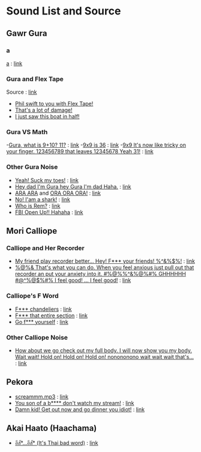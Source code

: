 
# Sound List and Source

## Gawr Gura

### a

[a](gura/a.mp3) : [link](https://www.youtube.com/watch?v=1Uzw1Zr1FE4)

### Gura and Flex Tape

Source : [link](https://www.youtube.com/watch?v=3SlheXtia5I)

- [Phil swift to you with Flex Tape!](gura/phil-swift-to-you-with-flex-tape.mp3)
- [That's a lot of damage!](gura/thats-a-lot-of-damage.mp3)
- [I just saw this boat in half!](gura/i-just-saw-this-boat-in-half.mp3)

### Gura VS Math

-[Gura, what is 9+10? 11?](gura/gura-what-is-nine-plus-ten-eleven.mp3) : [link](https://www.youtube.com/watch?v=0L0y9KrteMU)
-[9x9 is 36](gura/nine-time-nine-is-thirty-six.mp3) : [link](https://www.youtube.com/watch?v=zOdBO8WQAEc)
-[9x9 It's now like tricky on your finger. 123456789 that leaves 12345678 Yeah 31!](gura/nine-time-nine-its-tricky-on-your-finger-123456789-12345678-thirty-one.mp3) : [link](https://www.youtube.com/watch?v=zOdBO8WQAEc)

### Other Gura Noise

- [Yeah! Suck my toes!](gura/yeah-suck-my-toes.mp3) : [link](https://www.youtube.com/watch?v=GrocXhe9W1s)
- [Hey dad I'm Gura hey Gura I'm dad Haha.](gura/hey-dad-im-gura-hey-gura-im-dad-haha.mp3) : [link](https://www.youtube.com/watch?v=s77qUcn8iL4)
- [ARA ARA](gura/ara-ara.mp3) and [ORA ORA ORA!](ora-ora-ora.mp3) : [link](https://www.youtube.com/watch?v=HUOYlNzCmeo)
- [No! I'am a shark!](gura/no-iam-a-shark.mp3) : [link](https://www.youtube.com/watch?v=g5XbOxU9CkU)
- [Who is Rem?](gura/who-is-rem.mp3) : [link](https://www.youtube.com/watch?v=DJR9CRkXpbc)
- [FBI Open Up!! Hahaha](gura/fbi-open-up.mp3) : [link](https://www.youtube.com/watch?v=8FQpmS9nwic)

## Mori Calliope

### Calliope and Her Recorder

- [My friend play recorder better... Hey! F*** your friends! %^&%$%!](calliope/my-friend-play-recorder-better-hey-fuck-your-friend.mp3) : [link](https://www.youtube.com/watch?v=MO9O3y965Zw)
- [%@%& That's what you can do. When you feel anxious just pull out that recorder an put your anxiety into it. #%@%%^&%@%#% GHHHHHH #@^%@$%#% I feel good! ... I feel good!](calliope/when-you-feel-anxious-just-pull-out-that-recorder-and-put-your-anxiety-into-it.mp3) : [link](https://www.youtube.com/watch?v=z-1bvIWe_Zo)

### Calliope's F Word

- [F*** chandeliers](calliope/fuck-chandeliers.mp3) : [link](https://youtu.be/95qe-rozbd0)
- [F*** that entire section](calliope/fuck-that-entire-section.mp3) : [link](https://youtu.be/95qe-rozbd0)
- [Go f*** yourself](calliope/go-fuck-yourself.mp3) : [link](https://youtu.be/95qe-rozbd0)

### Other Calliope Noise

- [How about we go check out my full body. I will now show you my body. Wait wait! Hold on! Hold on! Hold on! nonononono wait wait wait that's...](calliope/i-will-now-show-you-my-body.mp3) : [link](https://www.youtube.com/watch?v=sCItRC6bxZE&list=LL&index=11)

## Pekora

- [screammm.mp3](peko/screammm.mp3) : [link](https://www.youtube.com/watch?v=W-0WSIcPQ2I&t=30s)
- [You son of a b**** don't watch my stream!](peko/you-son-of-a-bitch-dont-watch-my-stream.mp3) : [link](https://www.youtube.com/watch?v=6m2ECND7VrY)
- [Damn kid! Get out now and go dinner you idiot!](peko/damn-kid-get-out-now-and-go-dinner-you-idiot.mp3) : [link](https://www.youtube.com/watch?v=6m2ECND7VrY)

## Akai Haato (Haachama)

- [อีสั*...อีสั* (It's Thai bad word)](haachama/esuk-esuk.mp3) : [link](https://www.youtube.com/watch?v=QVF12zOyuQk)
